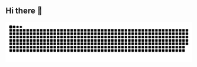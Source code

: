 ## Hi there 👋

<!--
**Swaannnn/swaannnn** is a ✨ _special_ ✨ repository because its `README.md` (this file) appears on your GitHub profile.

Here are some ideas to get you started:

- 🔭 I’m currently working on ...
- 🌱 I’m currently learning ...
- 👯 I’m looking to collaborate on ...
- 🤔 I’m looking for help with ...
- 💬 Ask me about ...
- 📫 How to reach me: ...
- 😄 Pronouns: ...
- ⚡ Fun fact: ...
-->

<picture>
  <source media="(prefers-color-scheme: dark)" srcset="https://raw.githubusercontent.com/swaannnn/swaannnn/output/github-snake-dark.svg" />
  <source media="(prefers-color-scheme: light)" srcset="https://raw.githubusercontent.com/swaannnn/swaannnn/output/github-snake.svg" />
  <img alt="github-snake" src="https://raw.githubusercontent.com/swaannnn/swaannnn/output/github-snake.svg" />
</picture>